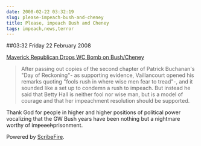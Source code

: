 ```yaml
---
date: 2008-02-22 03:32:19
slug: please-impeach-bush-and-cheney
title: Please, impeach Bush and Cheney
tags: impeach,news,terror
---
```


##03:32 Friday 22 February 2008

[Maverick Republican Drops WC Bomb on Bush/Cheney](http://www.opednews.com/articles/opedne_dan_dewa_080220_maverick_republican_.htm) 
 

> After passing out copies of the second chapter of Patrick Buchanan's "Day of Reckoning"- as supporting evidence, Vaillancourt opened his remarks quoting "fools rush in where wise men fear to tread"-, and it sounded like a set up to condemn a rush to impeach. But instead he said that Betty Hall is neither fool nor wise man, but is a model of courage and that her impeachment resolution should be supported. 



Thank God for people in higher and higher positions of political power vocalizing that the GW Bush years have been nothing but a nightmare worthy of im<del>peach</del>prisonment.



Powered by [ScribeFire](http://scribefire.com/).
